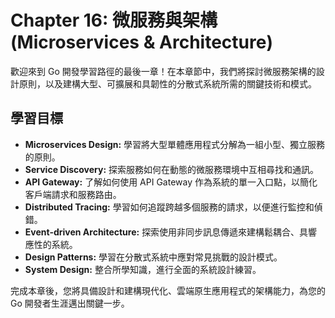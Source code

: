 # Chapter 16: 微服務與架構 (Microservices & Architecture)

歡迎來到 Go 開發學習路徑的最後一章！在本章節中，我們將探討微服務架構的設計原則，以及建構大型、可擴展和具韌性的分散式系統所需的關鍵技術和模式。

## 學習目標

- **Microservices Design:** 學習將大型單體應用程式分解為一組小型、獨立服務的原則。
- **Service Discovery:** 探索服務如何在動態的微服務環境中互相尋找和通訊。
- **API Gateway:** 了解如何使用 API Gateway 作為系統的單一入口點，以簡化客戶端請求和服務路由。
- **Distributed Tracing:** 學習如何追蹤跨越多個服務的請求，以便進行監控和偵錯。
- **Event-driven Architecture:** 探索使用非同步訊息傳遞來建構鬆耦合、具響應性的系統。
- **Design Patterns:** 學習在分散式系統中應對常見挑戰的設計模式。
- **System Design:** 整合所學知識，進行全面的系統設計練習。

完成本章後，您將具備設計和建構現代化、雲端原生應用程式的架構能力，為您的 Go 開發者生涯邁出關鍵一步。
